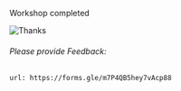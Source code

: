 Workshop completed

![Thanks](exercises/images/thanks-1.png)

###### Please provide Feedback: 

```dashboard:open-url
url: https://forms.gle/m7P4QB5hey7vAcp88
```
